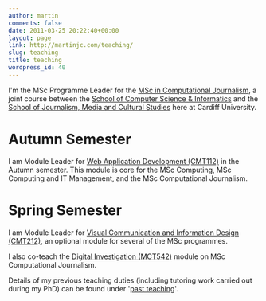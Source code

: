 ```yaml
---
author: martin
comments: false
date: 2011-03-25 20:22:40+00:00
layout: page
link: http://martinjc.com/teaching/
slug: teaching
title: teaching
wordpress_id: 40
---
```


I'm the MSc Programme Leader for the [MSc in Computational Journalism](http://www.cardiff.ac.uk/jomec/degreeprogrammes/pgmasters/msc_computational_journalism/index.html), a joint course between the [School of Computer Science & Informatics](http://www.cs.cf.ac.uk/) and the [School of Journalism, Media and Cultural Studies](http://www.cardiff.ac.uk/jomec/index.html) here at Cardiff University.



# Autumn Semester



I am Module Leader for [Web Application Development (CMT112)](http://handbooks.data.cardiff.ac.uk/module/CMT112.html) in the Autumn semester. This module is core for the MSc Computing, MSc Computing and IT Management, and the MSc Computational Journalism.



# Spring Semester



I am Module Leader for [Visual Communication and Information Design (CMT212)](http://handbooks.data.cardiff.ac.uk/module/CMT212.html), an optional module for several of the MSc programmes.

I also co-teach the [Digital Investigation (MCT542)](http://handbooks.data.cardiff.ac.uk/module/MCT542.html) module on MSc Computational Journalism.







Details of my previous teaching duties (including tutoring work carried out during my PhD) can be found under '[past teaching](http://martinjc.com/teaching/past-teaching/)'.
